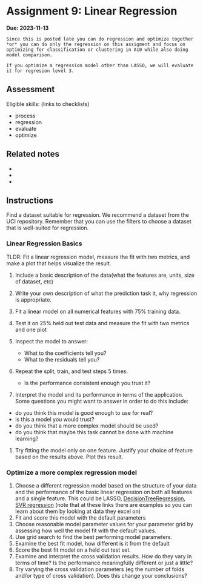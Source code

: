# Assignment 9: Linear Regression


__Due: 2023-11-13__

```{important}
Since this is posted late you can do regression and optimize together
*or* you can do only the regression on this assigment and focus on optimizing for classification or clustering in A10 while also doing model comparison. 

If you optimize a regression model other than LASSO, we will evaluate it for regresion level 3. 
```

## Assessment

Eligible skills: (links to checklists)

- process
- regression
- evaluate
- optimize

## Related notes

- [](../notes/2024-10-29)
- [](../notes/2024-10-31)
- [](../notes/2024-11-06)


## Instructions

Find a dataset suitable for regression. We recommend a dataset from the UCI repository. Remember that you can use the filters to choose a dataset that is well-suited for regression. 

### Linear Regression Basics

TLDR: Fit a linear regression model, measure the fit with two metrics, and make a plot that helps visualize the result.

1. Include a basic description of the data(what the features are, units, size of dataset, etc)
2. Write  your own description of what the prediction task it, why regression is appropriate.
3. Fit a linear model on all numerical features with 75% training data.
4. Test it on 25% held out test data and measure the fit with two metrics and one plot
5. Inspect the model to answer:

    - What to the coefficients tell you?
    - What to the residuals tell you?
6. Repeat the split, train, and test steps 5 times.

    - Is the performance consistent enough you trust it?
7. Interpret the model and its performance in terms of the application. Some questions you might want to answer in order to do this include:

  - do you think this model is good enough to use for real?
  - is this a model you would trust?
  - do you think that a more complex model should be used?
  - do you think that maybe this task cannot be done with machine learning?
1. Try fitting the model only on one feature. Justify your choice of feature based on the results above.  Plot this result.

### Optimize a more complex regression model


1. Choose a different regression model based on the structure of your data and the performance of the basic linear regression on both all features and a single feature. This could be LASSO, [DecisionTreeRegression](https://scikit-learn.org/stable/modules/generated/sklearn.tree.DecisionTreeRegressor.html), [SVR regression](https://scikit-learn.org/stable/auto_examples/svm/plot_svm_regression.html) (note that at these links there are examples so you can learn about them by looking at data they excel on)
2. Fit and score this model with the default parameters
3. Choose reasonable model parameter values for your parameter grid by assessing how well the model fit with the default values.
4. Use grid search to find the best performing model parameters.
5. Examine the best fit model, how different is it from the default
6. Score the best fit model on a held out test set.
7. Examine and interpret the cross validation results. How do they vary in terms of time? Is the performance meaningfully different or just a little?
8. Try varying the cross validation parameters (eg the number of folds and/or type of cross validation). Does this change your conclusions?

